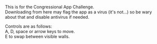 This is for the Congressional App Challenge.   
Downloading from here may flag the app as a virus (it's not...) so be wary about that and disable antivirus if needed.
  
Controls are as follows:   
A, D, space or arrow keys to move.   
E to swap between visible walls.
